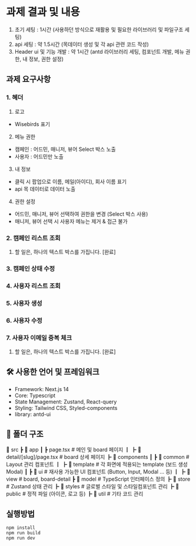 # 과제 결과 및 내용

1. 초기 세팅 : 1시간 (사용하던 방식으로 재활용 및 필요한 라이브러리 및 파일구조 세팅)
2. api 세팅 : 약 1.5시간 (목데이터 생성 및 각 api 관련 코드 작성)
3. Header ui 및 기능 개발 : 약 1시간 (antd 라이브러리 세팅, 컴포넌트 개발, 메뉴 권한, 내 정보, 권한 설정)

## 과제 요구사항

### 1. 혜더

1. 로고

- Wisebirds 표기

2. 메뉴 권한

- 캠페인 : 어드민, 매니저, 뷰어 Select 박스 노출
- 사용자 : 어드민만 노출

3. 내 정보

- 클릭 시 팝업으로 이름, 메일(아이디), 회사 이름 표기
- api 목 데이터로 데이터 노출

4. 권한 설정

- 어드민, 매니저, 뷰어 선택하여 권한을 변경 (Select 박스 사용)
- 매니저, 뷰어 선택 시 사용자 메뉴는 제거 & 접근 불가

### 2. 캠페인 리스트 조회

1. 할 일은, 하나의 텍스트 박스를 가집니다. [완료]

### 3. 캠페인 상태 수정

### 4. 사용자 리스트 조회

### 5. 사용자 생성

### 6. 사용자 수정

### 7. 사용자 이메일 중복 체크

1. 할 일은, 하나의 텍스트 박스를 가집니다. [완료]

## 🛠 사용한 언어 및 프레임워크

- Framework: Next.js 14
- Core: Typescript
- State Management: Zustand, React-query
- Styling: Tailwind CSS, Styled-components
- library: antd-ui

## 📂 폴더 구조

📂 src
┣ 📂 app
┃ ┣ page.tsx # 메인 및 board 페이지
┃ ┣ 📂 detail/[slug]/page.tsx # board 상세 페이지
┣ 📂 components
┃ ┣ 📂 common # Layout 관리 컴포넌트
┃ ┣ 📂 template # 각 화면에 적용되는 template (보드 생성 Modal)
┃ ┣ 📂 ui # 재사용 가능한 UI 컴포넌트 (Button, Input, Modal ... 등)
┃ ┣ 📂 view # board, board-detail
┣ 📂 model # TypeScript 인터페이스 정의
┣ 📂 store # Zustand 상태 관리
┣ 📂 styles # 글로벌 스타일 및 스타일컴포넌트 관리
┣ 📂 public # 정적 파일 (아이콘, 로고 등)
┣ 📂 util # 기타 코드 관리

## 실행방법

```shell
npm install
npm run build
npm run dev
```
